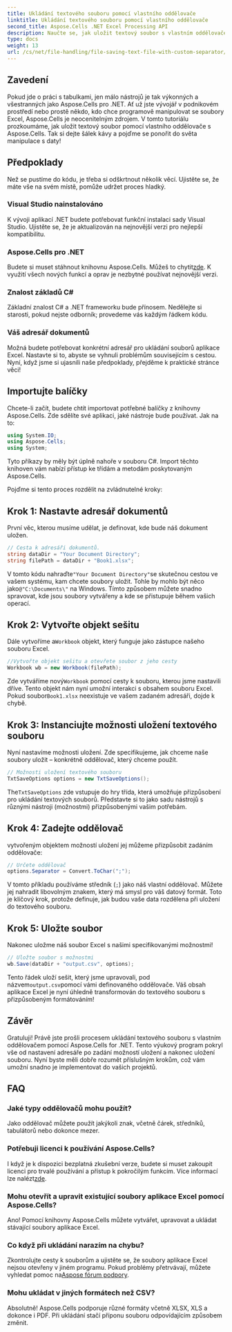 ```yaml
---
title: Ukládání textového souboru pomocí vlastního oddělovače
linktitle: Ukládání textového souboru pomocí vlastního oddělovače
second_title: Aspose.Cells .NET Excel Processing API
description: Naučte se, jak uložit textový soubor s vlastním oddělovačem pomocí Aspose.Cells for .NET. Součástí je podrobný průvodce a tipy.
type: docs
weight: 13
url: /cs/net/file-handling/file-saving-text-file-with-custom-separator/
---
```

## Zavedení
Pokud jde o práci s tabulkami, jen málo nástrojů je tak výkonných a všestranných jako Aspose.Cells pro .NET. Ať už jste vývojář v podnikovém prostředí nebo prostě někdo, kdo chce programově manipulovat se soubory Excel, Aspose.Cells je neocenitelným zdrojem. V tomto tutoriálu prozkoumáme, jak uložit textový soubor pomocí vlastního oddělovače s Aspose.Cells. Tak si dejte šálek kávy a pojďme se ponořit do světa manipulace s daty!
## Předpoklady
Než se pustíme do kódu, je třeba si odškrtnout několik věcí. Ujistěte se, že máte vše na svém místě, pomůže udržet proces hladký.
### Visual Studio nainstalováno
K vývoji aplikací .NET budete potřebovat funkční instalaci sady Visual Studio. Ujistěte se, že je aktualizován na nejnovější verzi pro nejlepší kompatibilitu.
### Aspose.Cells pro .NET
 Budete si muset stáhnout knihovnu Aspose.Cells. Můžeš to chytit[zde](https://releases.aspose.com/cells/net/). K využití všech nových funkcí a oprav je nezbytné používat nejnovější verzi.
### Znalost základů C#
Základní znalost C# a .NET frameworku bude přínosem. Nedělejte si starosti, pokud nejste odborník; provedeme vás každým řádkem kódu.
### Váš adresář dokumentů
Možná budete potřebovat konkrétní adresář pro ukládání souborů aplikace Excel. Nastavte si to, abyste se vyhnuli problémům souvisejícím s cestou.
Nyní, když jsme si ujasnili naše předpoklady, přejděme k praktické stránce věci!
## Importujte balíčky
Chcete-li začít, budete chtít importovat potřebné balíčky z knihovny Aspose.Cells. Zde sdělíte své aplikaci, jaké nástroje bude používat. Jak na to:
```csharp
using System.IO;
using Aspose.Cells;
using System;
```
Tyto příkazy by měly být úplně nahoře v souboru C#. Import těchto knihoven vám nabízí přístup ke třídám a metodám poskytovaným Aspose.Cells.

Pojďme si tento proces rozdělit na zvládnutelné kroky:
## Krok 1: Nastavte adresář dokumentů
První věc, kterou musíme udělat, je definovat, kde bude náš dokument uložen. 
```csharp
// Cesta k adresáři dokumentů.
string dataDir = "Your Document Directory";
string filePath = dataDir + "Book1.xlsx";
```
 V tomto kódu nahraďte`"Your Document Directory"`se skutečnou cestou ve vašem systému, kam chcete soubory uložit. Tohle by mohlo být něco jako`@"C:\Documents\"` na Windows. Tímto způsobem můžete snadno spravovat, kde jsou soubory vytvářeny a kde se přistupuje během vašich operací.
## Krok 2: Vytvořte objekt sešitu
 Dále vytvoříme a`Workbook` objekt, který funguje jako zástupce našeho souboru Excel. 
```csharp
//Vytvořte objekt sešitu a otevřete soubor z jeho cesty
Workbook wb = new Workbook(filePath);
```
 Zde vytváříme nový`Workbook` pomocí cesty k souboru, kterou jsme nastavili dříve. Tento objekt nám nyní umožní interakci s obsahem souboru Excel. Pokud soubor`Book1.xlsx` neexistuje ve vašem zadaném adresáři, dojde k chybě.
## Krok 3: Instanciujte možnosti uložení textového souboru
Nyní nastavíme možnosti uložení. Zde specifikujeme, jak chceme naše soubory uložit – konkrétně oddělovač, který chceme použít.
```csharp
// Možnosti uložení textového souboru
TxtSaveOptions options = new TxtSaveOptions();
```
 The`TxtSaveOptions` zde vstupuje do hry třída, která umožňuje přizpůsobení pro ukládání textových souborů. Představte si to jako sadu nástrojů s různými nástroji (možnostmi) přizpůsobenými vašim potřebám.
## Krok 4: Zadejte oddělovač
vytvořeným objektem možností uložení jej můžeme přizpůsobit zadáním oddělovače:
```csharp
// Určete oddělovač
options.Separator = Convert.ToChar(";");
```
V tomto příkladu používáme středník (`;`) jako náš vlastní oddělovač. Můžete jej nahradit libovolným znakem, který má smysl pro váš datový formát. Toto je klíčový krok, protože definuje, jak budou vaše data rozdělena při uložení do textového souboru.
## Krok 5: Uložte soubor
Nakonec uložme náš soubor Excel s našimi specifikovanými možnostmi!
```csharp
// Uložte soubor s možnostmi
wb.Save(dataDir + "output.csv", options);
```
 Tento řádek uloží sešit, který jsme upravovali, pod názvem`output.csv`pomocí vámi definovaného oddělovače. Váš obsah aplikace Excel je nyní úhledně transformován do textového souboru s přizpůsobeným formátováním!
## Závěr
Gratuluji! Právě jste prošli procesem ukládání textového souboru s vlastním oddělovačem pomocí Aspose.Cells for .NET. Tento výukový program pokryl vše od nastavení adresáře po zadání možností uložení a nakonec uložení souboru. Nyní byste měli dobře rozumět příslušným krokům, což vám umožní snadno je implementovat do vašich projektů.
## FAQ
### Jaké typy oddělovačů mohu použít?
Jako oddělovač můžete použít jakýkoli znak, včetně čárek, středníků, tabulátorů nebo dokonce mezer.
### Potřebuji licenci k používání Aspose.Cells?
 I když je k dispozici bezplatná zkušební verze, budete si muset zakoupit licenci pro trvalé používání a přístup k pokročilým funkcím. Více informací lze nalézt[zde](https://purchase.aspose.com/buy).
### Mohu otevřít a upravit existující soubory aplikace Excel pomocí Aspose.Cells?
Ano! Pomocí knihovny Aspose.Cells můžete vytvářet, upravovat a ukládat stávající soubory aplikace Excel.
### Co když při ukládání narazím na chybu?
Zkontrolujte cesty k souborům a ujistěte se, že soubory aplikace Excel nejsou otevřeny v jiném programu. Pokud problémy přetrvávají, můžete vyhledat pomoc na[Aspose fórum podpory](https://forum.aspose.com/c/cells/9).
### Mohu ukládat v jiných formátech než CSV?
Absolutně! Aspose.Cells podporuje různé formáty včetně XLSX, XLS a dokonce i PDF. Při ukládání stačí příponu souboru odpovídajícím způsobem změnit.